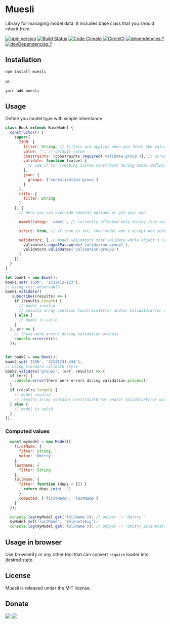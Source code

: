 # Muesli

Library for managing model data. It includes base class that you should inherit from.

[![npm version](https://badge.fury.io/js/muesli.svg)](https://www.npmjs.com/package/muesli)
[![Build Status](https://travis-ci.org/zemd/muesli.svg?branch=master)](https://travis-ci.org/zemd/muesli)
[![Code Climate](https://codeclimate.com/github/zemd/muesli/badges/gpa.svg)](https://codeclimate.com/github/zemd/muesli)
[![CircleCI](https://circleci.com/gh/zemd/muesli/tree/master.svg?style=svg)](https://circleci.com/gh/zemd/muesli/tree/master)
[![dependencies:?](https://img.shields.io/david/zemd/muesli.svg)](https://david-dm.org/zemd/muesli)
[![devDependencies:?](https://img.shields.io/david/dev/zemd/muesli.svg?style=flat)](https://david-dm.org/zemd/muesli)

## Installation

```sh
npm install muesli
```

or

```sh
yarn add muesli
```

## Usage

Define you model type with simple inheritance

```javascript
class Book extends BaseModel {
  constructor() {
    super({
      ISDN: {
        filter: String, // filters are applies when you fetch the value, so you can rely on it's eventual type
        value: '', // default value
        constraints: [constraints.required('validate-group')], // array of constraints that are used for validation of the model
        validate: function (value) {
          // use if for creating custom constraint during model definition
        },
        json: {
          groups: ['serialization-group']
        }
      },
      title: {
        filter: String
      }
    }, {
      // Here you can override several options or put your own

      nameStrategy: 'camel', // currently affected only during json serialization for attributes' keys

      strict: true, // if true is set, then model won't accept non schema attributes and will throw an error

      validators: [ // model validators that validate whole object's values
        validators.equalPasswords('validation-group1'),
        validators.validDates('validation-group2')
      ]
    });
  }
}

let book1 = new Book();
book1.set('ISDN', '1232412-123');
// Using rxjs observable
book1.validate()
  .subscribe((results) => {
    if (results.length) {
      // model invalid
      // results array contains ConstraintError and/or ValidatorError with details of failure
    } else {
      // model is valid
    }
  }, err => {
    // there were errors during validation process
    console.error(err);
  });


let book2 = new Book();
book2.set('ISDN', '32131231-434');
// Using standard callback style
book2.validate('group1', (err, results) => {
  if (err) {
    console.error(there were errors during validation process);
  }
  if (results.length) {
    // model invalid
    // results array contains ConstraintError and/or ValidatorError with details of failure
  } else {
    // model is valid
  }
});
```

### Computed values

```javascript
  const mymodel = new Model({
    firstName: {
      filter: String,
      value: 'Dmitry'
    },
    lastName: {
      filter: String
    },
    fullName: {
      filter: function (deps = []) {
        return deps.join(' ')
      },
      computed: ['firstName', 'lastName']
    }
  });

  console.log(myModel.get('fullName')); // output -> 'Dmitry '
  myModel.set('lastName', 'Zelenetskiy');
  console.log(myModel.get('fullName')); // output -> 'Dmitry Zelenetskiy'
```

## Usage in browser

Use browserify or any other tool that can convert `require` loader into desired state.

## License

Muesli is released under the MIT license.

## Donate

[![](https://img.shields.io/badge/patreon-donate-yellow.svg)](https://www.patreon.com/red_rabbit)
[![](https://img.shields.io/badge/flattr-donate-yellow.svg)](https://flattr.com/profile/red_rabbit)
